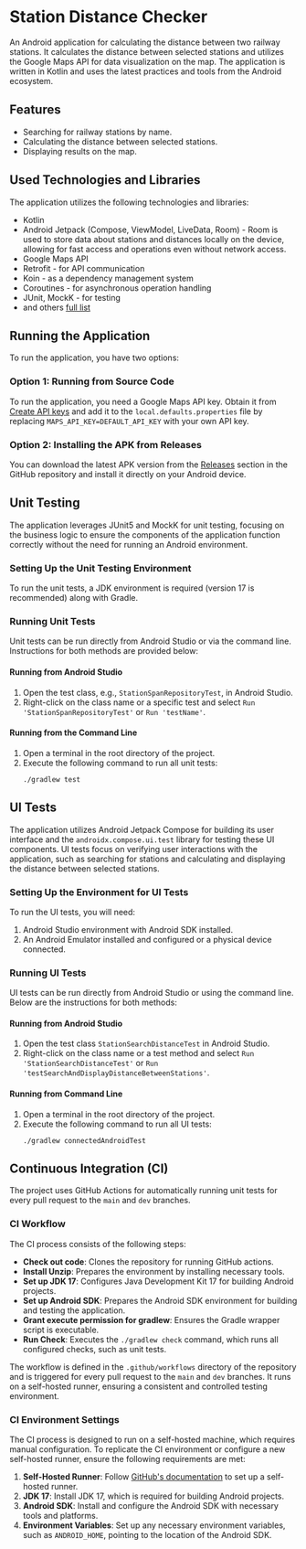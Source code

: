 # Station Distance Checker

An Android application for calculating the distance between two railway stations. It calculates the distance between selected stations and utilizes the Google Maps API for data visualization on the map. The application is written in Kotlin and uses the latest practices and tools from the Android ecosystem.

## Features

- Searching for railway stations by name.
- Calculating the distance between selected stations.
- Displaying results on the map.

## Used Technologies and Libraries

The application utilizes the following technologies and libraries:

- Kotlin
- Android Jetpack (Compose, ViewModel, LiveData, Room) - Room is used to store data about stations and distances locally on the device, allowing for fast access and operations even without network access.
- Google Maps API
- Retrofit - for API communication
- Koin - as a dependency management system
- Coroutines - for asynchronous operation handling
- JUnit, MockK - for testing
- and others [full list](https://github.com/stanislawm97/StationDistanceChecker/blob/main/gradle/libs.versions.toml)

## Running the Application

To run the application, you have two options:

### Option 1: Running from Source Code

To run the application, you need a Google Maps API key. Obtain it from [Create API keys](https://developers.google.com/maps/documentation/javascript/get-api-key?hl=en#create-api-keys) and add it to the `local.defaults.properties` file by replacing `MAPS_API_KEY=DEFAULT_API_KEY` with your own API key.

### Option 2: Installing the APK from Releases

You can download the latest APK version from the [Releases](https://github.com/stanislawm97/StationDistanceChecker/releases) section in the GitHub repository and install it directly on your Android device.

## Unit Testing

The application leverages JUnit5 and MockK for unit testing, focusing on the business logic to ensure the components of the application function correctly without the need for running an Android environment.

### Setting Up the Unit Testing Environment

To run the unit tests, a JDK environment is required (version 17 is recommended) along with Gradle.

### Running Unit Tests

Unit tests can be run directly from Android Studio or via the command line. Instructions for both methods are provided below:

#### Running from Android Studio

1. Open the test class, e.g., `StationSpanRepositoryTest`, in Android Studio.
2. Right-click on the class name or a specific test and select `Run 'StationSpanRepositoryTest'` or `Run 'testName'`.

#### Running from the Command Line

1. Open a terminal in the root directory of the project.
2. Execute the following command to run all unit tests:
   ```shell
   ./gradlew test
   ```

## UI Tests

The application utilizes Android Jetpack Compose for building its user interface and the `androidx.compose.ui.test` library for testing these UI components. UI tests focus on verifying user interactions with the application, such as searching for stations and calculating and displaying the distance between selected stations.

### Setting Up the Environment for UI Tests

To run the UI tests, you will need:

1. Android Studio environment with Android SDK installed.
2. An Android Emulator installed and configured or a physical device connected.

### Running UI Tests

UI tests can be run directly from Android Studio or using the command line. Below are the instructions for both methods:

#### Running from Android Studio

1. Open the test class `StationSearchDistanceTest` in Android Studio.
2. Right-click on the class name or a test method and select `Run 'StationSearchDistanceTest'` or `Run 'testSearchAndDisplayDistanceBetweenStations'`.

#### Running from Command Line

1. Open a terminal in the root directory of the project.
2. Execute the following command to run all UI tests:
   ```shell
   ./gradlew connectedAndroidTest
   ```

## Continuous Integration (CI)

The project uses GitHub Actions for automatically running unit tests for every pull request to the `main` and `dev` branches.

### CI Workflow

The CI process consists of the following steps:

- **Check out code**: Clones the repository for running GitHub actions.
- **Install Unzip**: Prepares the environment by installing necessary tools.
- **Set up JDK 17**: Configures Java Development Kit 17 for building Android projects.
- **Set up Android SDK**: Prepares the Android SDK environment for building and testing the application.
- **Grant execute permission for gradlew**: Ensures the Gradle wrapper script is executable.
- **Run Check**: Executes the `./gradlew check` command, which runs all configured checks, such as unit tests.

The workflow is defined in the `.github/workflows` directory of the repository and is triggered for every pull request to the `main` and `dev` branches. It runs on a self-hosted runner, ensuring a consistent and controlled testing environment.

### CI Environment Settings

The CI process is designed to run on a self-hosted machine, which requires manual configuration. To replicate the CI environment or configure a new self-hosted runner, ensure the following requirements are met:

1. **Self-Hosted Runner**: Follow [GitHub's documentation](https://docs.github.com/en/actions/hosting-your-own-runners) to set up a self-hosted runner.
2. **JDK 17**: Install JDK 17, which is required for building Android projects.
3. **Android SDK**: Install and configure the Android SDK with necessary tools and platforms.
4. **Environment Variables**: Set up any necessary environment variables, such as `ANDROID_HOME`, pointing to the location of the Android SDK.
